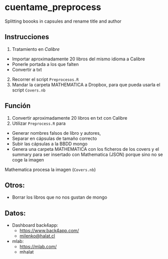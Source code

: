 # cuentame_preprocess
Splitting boooks in capsules and rename title and author


## Instrucciones

1. Tratamiento en *Calibre*
  - Importar aproximadamente 20 libros del mismo idioma a Calibre
  - Ponerle portada a los que falten
  - Convertir a txt
2. Recorrer el script `Preprocesos.R`
3. Mandar la carpeta MATHEMATICA a Dropbox, para que pueda usarla el script `Covers.nb`
  
## Función

1. Convertir aproximadamente 20 libros en txt con Calibre
2. Utilizar `Preprocess.R` para  
  - Generar nombres falsos de libro y autores, 
  - Separar en cápsulas de tamaño correcto
  - Subir las cápsulas a la BBDD mongo
  - Genera una carpeta MATHEMATICA con los ficheros de los covers y el summary para ser insertado con Mathematica (JSON) porque sino no se coge la imagen

Mathematica procesa la imagen (`Covers.nb`)


## Otros:
- Borrar los libros que no nos gustan de mongo

## Datos:
- Dashboard back4app:
  - https://www.back4app.com/
  - milenko@halat.cl
- mlab: 
  - https://mlab.com/
  - mhalat
